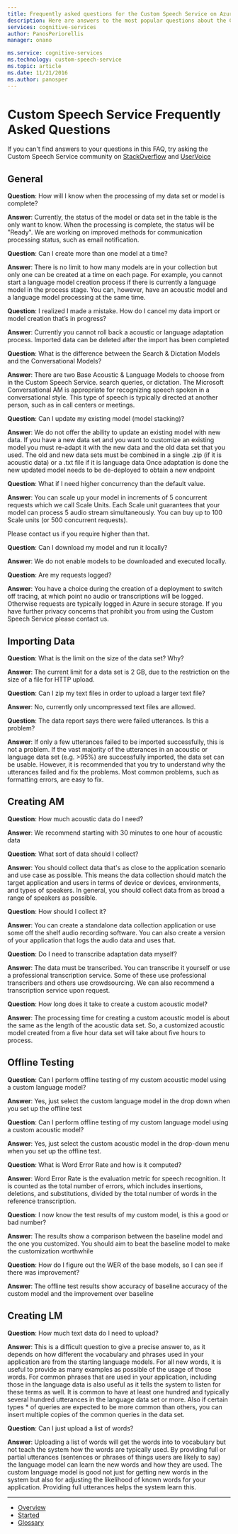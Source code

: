 ```yaml
---
title: Frequently asked questions for the Custom Speech Service on Azure | Microsoft Docs
description: Here are answers to the most popular questions about the Custom Speech Service.
services: cognitive-services
author: PanosPeriorellis
manager: onano

ms.service: cognitive-services
ms.technology: custom-speech-service
ms.topic: article
ms.date: 11/21/2016
ms.author: panosper
---
```


# Custom Speech Service Frequently Asked Questions

If you can't find answers to your questions in this FAQ, try asking the Custom Speech Service community on [StackOverflow](https://stackoverflow.com/questions/tagged/project-oxford+or+microsoft-cognitive) and [UserVoice](https://cognitive.uservoice.com/)

## General

**Question**: How will I know when the processing of my data set or model is complete?

**Answer**: Currently, the status of the model or data set in the table is the only want to know.
When the processing is complete, the status will be "Ready".
We are working on improved methods for communication processing status, such as email notification.

**Question**: Can I create more than one model at a time?

**Answer**: There is no limit to how many models are in your collection but only one can be created at a time on each page.
For example, you cannot start a language model creation process if there is currently a language model in the process stage.
You can, however, have an acoustic model and a language model processing at the same time. 

**Question**: I realized I made a mistake. How do I cancel my data import or model creation that’s in progress? 

**Answer**: Currently you cannot roll back a acoustic or language adaptation process.
Imported data can be deleted after the import has been completed

**Question**: What is the difference between the Search & Dictation Models and the Conversational Models?

**Answer**: There are two Base Acoustic & Language Models to choose from in the Custom Speech Service.
search queries, or dictation. The Microsoft Conversational AM is appropriate for recognizing speech spoken in a conversational style.
This type of speech is typically directed at another person, such as in call centers or meetings.

**Question**: Can I update my existing model (model stacking)?

**Answer**: We do not offer the ability to update an existing model with new data.
If you have a new data set and you want to customize an existing model you must re-adapt it with the new data and the old data set that you used.
The old and new data sets must be combined in a single .zip (if it is acoustic data) or a .txt file if it is language data
Once adaptation is done the new updated model needs to be de-deployed to obtain a new endpoint

**Question**: What if I need higher concurrency than the default value. 

**Answer**: You can scale up your model in increments of 5 concurrent requests which we call Scale Units. Each Scale unit guarantees that your model can process 5 audio stream simultaneously. You can buy up to 100 Scale units (or 500 concurrent requests).

Please contact us if you require higher than that.

**Question**: Can I download my model and run it locally?

**Answer**: We do not enable models to be downloaded and executed locally.

**Question**: Are my requests logged?

**Answer**: You have a choice during the creation of a deployment to switch off tracing, at which point no audio or transcriptions will be logged. Otherwise requests are typically logged in Azure in secure storage. If you have further privacy concerns that prohibit you from using the Custom Speech Service please contact us.

## Importing Data

**Question**: What is the limit on the size of the data set? Why? 

**Answer**: The current limit for a data set is 2 GB, due to the restriction on the size of a file for HTTP upload. 

**Question**: Can I zip my text files in order to upload a larger text file? 

**Answer**: No, currently only uncompressed text files are allowed.

**Question**: The data report says there were failed utterances. Is this a problem?

**Answer**: If only a few utterances failed to be imported successfully, this is not a problem.
If the vast majority of the utterances in an acoustic or language data set (e.g. >95%) are successfully imported,
the data set can be usable. However, it is recommended that you try to understand why the utterances failed and fix the problems.
Most common problems, such as formatting errors, are easy to fix. 

## Creating AM

**Question**: How much acoustic data do I need?

**Answer**: We recommend starting with 30 minutes to one hour of acoustic data

**Question**: What sort of data should I collect?

**Answer**: You should collect data that's as close to the application scenario and use case as possible.
This means the data collection should match the target application and users in terms of device or devices,
environments, and types of speakers. In general, you should collect data from as broad a range of speakers as possible. 

**Question**: How should I collect it? 

**Answer**: You can create a standalone data collection application or use some off the shelf audio recording software.
You can also create a version of your application that logs the audio data and uses that. 

**Question**: Do I need to transcribe adaptation data myself? 

**Answer**: The data must be transcribed. You can transcribe it yourself
or use a professional transcription service. Some of these use professional transcribers and others
use crowdsourcing. We can also recommend a transcription service upon request.

**Question**: How long does it take to create a custom acoustic model?

**Answer**: The processing time for creating a custom acoustic model is about the same as the length of the acoustic data set.
So, a customized acoustic model created from a five hour data set will take about five hours to process. 

## Offline Testing

**Question**: Can I perform offline testing of my custom acoustic model using a custom language model?

**Answer**: Yes, just select the custom language model in the drop down when you set up the offline test

**Question**: Can I perform offline testing of my custom language model using a custom acoustic model?

**Answer**: Yes, just select the custom acoustic model in the drop-down menu when you set up the offline test.

**Question**: What is Word Error Rate and how is it computed?

**Answer**: Word Error Rate is the evaluation metric for speech recognition. It is counted as the total number of errors,
which includes insertions, deletions, and substitutions, divided by the total number of words in the reference transcription.

**Question**: I now know the test results of my custom model, is this a good or bad number?

**Answer**: The results show a comparison between the baseline model and the one you customized.
You should aim to beat the baseline model to make the customization worthwhile

**Question**: How do I figure out the WER of the base models, so I can see if there was improvement? 

**Answer**: The offline test results show accuracy of baseline accuracy of the custom model and the improvement over baseline

## Creating LM

**Question**: How much text data do I need to upload?

**Answer**: This is a difficult question to give a precise answer to, as it depends on how different the vocabulary and phrases
used in your application are from the starting language models. For all new words, it is useful to provide
as many examples as possible of the usage of those words. For common phrases that are used in your application,
including those in the language data is also useful as it tells the system to listen for these terms as well.
It is common to have at least one hundred and typically several hundred utterances in the language data set or more.
Also if certain types * of queries are expected to be more common than others, you can insert multiple copies of the common queries in the data set.

**Question**: Can I just upload a list of words?

**Answer**: Uploading a list of words will get the words into to vocabulary but not teach the system how the words are typically used.
By providing full or partial utterances (sentences or phrases of things users are likely to say) the language model can learn
the new words and how they are used. The custom language model is good not just for getting new words in the system
but also for adjusting the likelihood of known words for your application. Providing full utterances helps the system learn this. 

-----

 * [Overview](cognitive-services-custom-speech-home.md)
 * [Started](cognitive-services-custom-speech-get-started.md)
 * [Glossary](cognitive-services-custom-speech-glossary.md)
